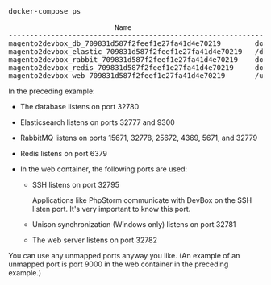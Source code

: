 <div markdown="1">

<pre class="no-copy">
docker-compose ps

                         Name                                        Command               State                                                 Ports                                              
----------------------------------------------------------------------------------------------------------------------------------------------------------------------------------------------------
magento2devbox_db_709831d587f2feef1e27fa41d4e70219        docker-entrypoint.sh mysqld      Up      0.0.0.0:32780->3306/tcp                                                                          
magento2devbox_elastic_709831d587f2feef1e27fa41d4e70219   /docker-entrypoint.sh elas ...   Up      0.0.0.0:32777->9200/tcp, 9300/tcp                                                                
magento2devbox_rabbit_709831d587f2feef1e27fa41d4e70219    docker-entrypoint.sh rabbi ...   Up      15671/tcp, 0.0.0.0:32778->15672/tcp, 25672/tcp, 4369/tcp, 5671/tcp, 0.0.0.0:32779->5672/tcp      
magento2devbox_redis_709831d587f2feef1e27fa41d4e70219     docker-entrypoint.sh redis ...   Up      6379/tcp                                                                                         
magento2devbox_web_709831d587f2feef1e27fa41d4e70219       /usr/local/bin/entrypoint.sh     Up      22/tcp, 0.0.0.0:22->32705/tcp, 44100/tcp, 0.0.0.0:32781->5000/tcp, 0.0.0.0:32782->80/tcp, 9000/tcp</pre>

In the preceding example:

*	The database listens on port 32780
*	Elasticsearch listens on ports 32777 and 9300
*	RabbitMQ listens on ports 15671, 32778, 25672, 4369, 5671, and 32779
*	Redis listens on port 6379
*	In the web container, the following ports are used:

	*	SSH listens on port 32795

		Applications like PhpStorm communicate with DevBox on the SSH listen port. It's very important to know this port.
	*	Unison synchronization (Windows only) listens on port 32781
	*	The web server listens on port 32782

<div class="bs-callout bs-callout-info" id="info" markdown="1">
You can use any unmapped ports anyway you like. (An example of an unmapped port is port 9000 in the web container in the preceding example.)
</div>
